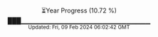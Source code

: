 <p align="center">
⏳Year Progress (10.72 %)<br>
███▁▁▁▁▁▁▁▁▁▁▁▁▁▁▁▁▁▁▁▁▁▁▁▁▁▁▁ <br>
<sub>Updated: Fri, 09 Feb 2024 06:02:42 GMT</sub>
</p>

